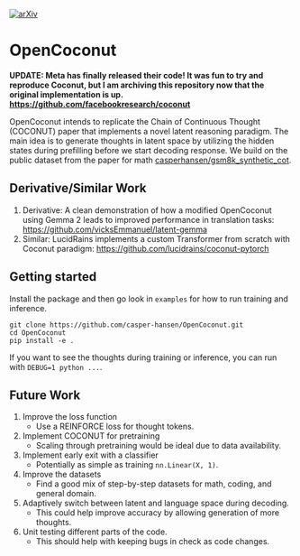 [![arXiv](https://img.shields.io/badge/arXiv-2412.06769-b31b1b.svg?style=plastic)](https://arxiv.org/abs/2412.06769)

# OpenCoconut

**UPDATE: Meta has finally released their code! It was fun to try and reproduce Coconut, but I am archiving this repository now that the original implementation is up. https://github.com/facebookresearch/coconut**

OpenCoconut intends to replicate the Chain of Continuous Thought (COCONUT) paper that implements a novel latent reasoning paradigm. The main idea is to generate thoughts in latent space by utilizing the hidden states during prefilling before we start decoding response. We build on the public dataset from the paper for math [casperhansen/gsm8k_synthetic_cot](https://huggingface.co/datasets/casperhansen/gsm8k_synthetic_cot).

## Derivative/Similar Work

1. Derivative: A clean demonstration of how a modified OpenCoconut using Gemma 2 leads to improved performance in translation tasks: https://github.com/vicksEmmanuel/latent-gemma
3. Similar: LucidRains implements a custom Transformer from scratch with Coconut paradigm: https://github.com/lucidrains/coconut-pytorch

## Getting started

Install the package and then go look in `examples` for how to run training and inference.

```
git clone https://github.com/casper-hansen/OpenCoconut.git
cd OpenCoconut
pip install -e .
```

If you want to see the thoughts during training or inference, you can run with `DEBUG=1 python ...`.

## Future Work

1. Improve the loss function
    - Use a REINFORCE loss for thought tokens.
2. Implement COCONUT for pretraining
    - Scaling through pretraining would be ideal due to data availability.
3. Implement early exit with a classifier
    - Potentially as simple as training `nn.Linear(X, 1)`.
4. Improve the datasets
    - Find a good mix of step-by-step datasets for math, coding, and general domain.
5. Adaptively switch between latent and language space during decoding.
    - This could help improve accuracy by allowing generation of more thoughts.
6. Unit testing different parts of the code.
    - This should help with keeping bugs in check as code changes.
